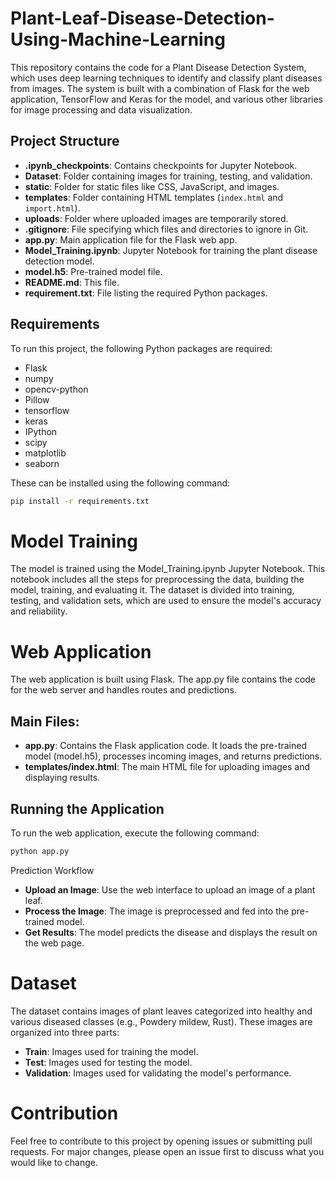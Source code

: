 # Plant-Leaf-Disease-Detection-Using-Machine-Learning

This repository contains the code for a Plant Disease Detection System, which uses deep learning techniques to identify and classify plant diseases from images. The system is built with a combination of Flask for the web application, TensorFlow and Keras for the model, and various other libraries for image processing and data visualization.

## Project Structure

- **.ipynb_checkpoints**: Contains checkpoints for Jupyter Notebook.
- **Dataset**: Folder containing images for training, testing, and validation.
- **static**: Folder for static files like CSS, JavaScript, and images.
- **templates**: Folder containing HTML templates (`index.html` and `import.html`).
- **uploads**: Folder where uploaded images are temporarily stored.
- **.gitignore**: File specifying which files and directories to ignore in Git.
- **app.py**: Main application file for the Flask web app.
- **Model_Training.ipynb**: Jupyter Notebook for training the plant disease detection model.
- **model.h5**: Pre-trained model file.
- **README.md**: This file.
- **requirement.txt**: File listing the required Python packages.

## Requirements

To run this project, the following Python packages are required:

- Flask
- numpy
- opencv-python
- Pillow
- tensorflow
- keras
- IPython
- scipy
- matplotlib
- seaborn

These can be installed using the following command:

```bash
pip install -r requirements.txt
```

# Model Training

The model is trained using the Model_Training.ipynb Jupyter Notebook. This notebook includes all the steps for preprocessing the data, building the model, training, and evaluating it. The dataset is divided into training, testing, and validation sets, which are used to ensure the model's accuracy and reliability.

# Web Application

The web application is built using Flask. The app.py file contains the code for the web server and handles routes and predictions.

## Main Files:
- **app.py**: Contains the Flask application code. It loads the pre-trained model (model.h5), processes incoming images, and returns predictions.
- **templates/index.html**: The main HTML file for uploading images and displaying results.

## Running the Application
To run the web application, execute the following command:

```bash
python app.py
```

Prediction Workflow
- **Upload an Image**: Use the web interface to upload an image of a plant leaf.
- **Process the Image**: The image is preprocessed and fed into the pre-trained model.
- **Get Results**: The model predicts the disease and displays the result on the web page.


# Dataset

The dataset contains images of plant leaves categorized into healthy and various diseased classes (e.g., Powdery mildew, Rust). These images are organized into three parts:

- **Train**: Images used for training the model.
- **Test**: Images used for testing the model.
- **Validation**: Images used for validating the model's performance.

# Contribution

Feel free to contribute to this project by opening issues or submitting pull requests. For major changes, please open an issue first to discuss what you would like to change.

